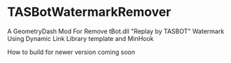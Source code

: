 # TASBotWatermarkRemover
A GeometryDash Mod For Remove tBot.dll "Replay by TASBOT" Watermark
Using Dynamic Link Library template and MinHook

How to build for newer version coming soon
